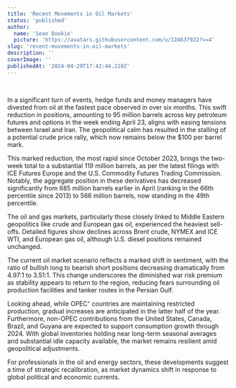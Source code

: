 ```yaml
---
title: 'Recent Movements in Oil Markets'
status: 'published'
author:
  name: 'Sean Dookie'
  picture: 'https://avatars.githubusercontent.com/u/124637922?v=4'
slug: 'recent-movements-in-oil-markets'
description: ''
coverImage: ''
publishedAt: '2024-04-29T17:42:44.210Z'
---
```


<br>

In a significant turn of events, hedge funds and money managers have divested from oil at the fastest pace observed in over six months. This swift reduction in positions, amounting to 95 million barrels across key petroleum futures and options in the week ending April 23, aligns with easing tensions between Israel and Iran. The geopolitical calm has resulted in the stalling of a potential crude price rally, which now remains below the $100 per barrel mark.<br>

This marked reduction, the most rapid since October 2023, brings the two-week total to a substantial 119 million barrels, as per the latest filings with ICE Futures Europe and the U.S. Commodity Futures Trading Commission. Notably, the aggregate position in these derivatives has decreased significantly from 685 million barrels earlier in April (ranking in the 66th percentile since 2013) to 566 million barrels, now standing in the 49th percentile.<br>

The oil and gas markets, particularly those closely linked to Middle Eastern geopolitics like crude and European gas oil, experienced the heaviest sell-offs. Detailed figures show declines across Brent crude, NYMEX and ICE WTI, and European gas oil, although U.S. diesel positions remained unchanged.<br>

The current oil market scenario reflects a marked shift in sentiment, with the ratio of bullish long to bearish short positions decreasing dramatically from 4.97:1 to 3.51:1. This change underscores the diminished war risk premium as stability appears to return to the region, reducing fears surrounding oil production facilities and tanker routes in the Persian Gulf.<br>

Looking ahead, while OPEC⁺ countries are maintaining restricted production, gradual increases are anticipated in the latter half of the year. Furthermore, non-OPEC contributions from the United States, Canada, Brazil, and Guyana are expected to support consumption growth through 2024. With global inventories holding near long-term seasonal averages and substantial idle capacity available, the market remains resilient amid geopolitical adjustments.<br>

For professionals in the oil and energy sectors, these developments suggest a time of strategic recalibration, as market dynamics shift in response to global political and economic currents.

